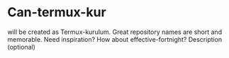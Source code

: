 # Can-termux-kur
will be created as Termux-kurulum. Great repository names are short and memorable. Need inspiration? How about effective-fortnight?  Description (optional)
